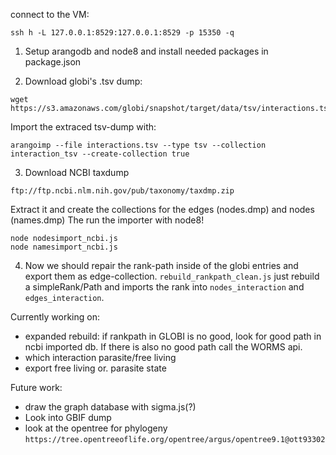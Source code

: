 connect to the VM:
```
ssh h -L 127.0.0.1:8529:127.0.0.1:8529 -p 15350 -q
```


1. Setup arangodb and node8 and install needed packages in package.json

2. Download globi's .tsv dump:
```
wget https://s3.amazonaws.com/globi/snapshot/target/data/tsv/interactions.tsv.gz
```

Import the extraced tsv-dump with:
```
arangoimp --file interactions.tsv --type tsv --collection interaction_tsv --create-collection true
```

3. Download NCBI taxdump

```
ftp://ftp.ncbi.nlm.nih.gov/pub/taxonomy/taxdmp.zip
```
Extract it and create the collections for the edges (nodes.dmp) and nodes (names.dmp)
The run the importer with node8!
```
node nodesimport_ncbi.js
node namesimport_ncbi.js
```

4. Now we should repair the rank-path inside of the globi entries and export them as edge-collection. `rebuild_rankpath_clean.js` just rebuild a simpleRank/Path and imports the rank into `nodes_interaction` and `edges_interaction`.

Currently working on:

- expanded rebuild: if rankpath in GLOBI is no good, look for good path in ncbi imported db. If there is also no good path call the WORMS api.
- which interaction parasite/free living
- export free living or. parasite state


Future work:

- draw the graph database with sigma.js(?)
- Look into GBIF dump
- look at the opentree for phylogeny `https://tree.opentreeoflife.org/opentree/argus/opentree9.1@ott93302`